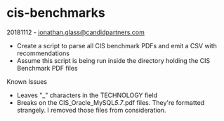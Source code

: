 # cis-benchmarks
20181112 - jonathan.glass@candidpartners.com
* Create a script to parse all CIS benchmark PDFs and emit a CSV with recommendations
* Assume this script is being run inside the directory holding the CIS Benchmark PDF files

Known Issues
*	Leaves "_" characters in the TECHNOLOGY field
*	Breaks on the CIS_Oracle_MySQL*5.7*.pdf files. They're formatted strangely. I removed those files from consideration.
